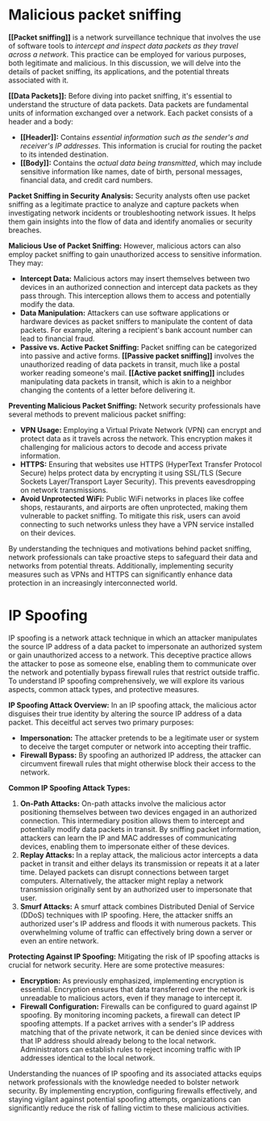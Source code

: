 # Malicious packet sniffing

**[[Packet sniffing]]** is a network surveillance technique that involves the use of software tools to *intercept and inspect data packets as they travel across a network*. This practice can be employed for various purposes, both legitimate and malicious. In this discussion, we will delve into the details of packet sniffing, its applications, and the potential threats associated with it.

**[[Data Packets]]:**
Before diving into packet sniffing, it's essential to understand the structure of data packets. Data packets are fundamental units of information exchanged over a network. Each packet consists of a header and a body:
- **[[Header]]:** Contains *essential information such as the sender's and receiver's IP addresses*. This information is crucial for routing the packet to its intended destination.
- **[[Body]]:** Contains the *actual data being transmitted*, which may include sensitive information like names, date of birth, personal messages, financial data, and credit card numbers.

**Packet Sniffing in Security Analysis:**
Security analysts often use packet sniffing as a legitimate practice to analyze and capture packets when investigating network incidents or troubleshooting network issues. It helps them gain insights into the flow of data and identify anomalies or security breaches.

**Malicious Use of Packet Sniffing:**
However, malicious actors can also employ packet sniffing to gain unauthorized access to sensitive information. They may:
- **Intercept Data:** Malicious actors may insert themselves between two devices in an authorized connection and intercept data packets as they pass through. This interception allows them to access and potentially modify the data.
- **Data Manipulation:** Attackers can use software applications or hardware devices as packet sniffers to manipulate the content of data packets. For example, altering a recipient's bank account number can lead to financial fraud.
- **Passive vs. Active Packet Sniffing:** Packet sniffing can be categorized into passive and active forms. **[[Passive packet sniffing]]** involves the unauthorized reading of data packets in transit, much like a postal worker reading someone's mail. **[[Active packet sniffing]]** includes manipulating data packets in transit, which is akin to a neighbor changing the contents of a letter before delivering it.

**Preventing Malicious Packet Sniffing:**
Network security professionals have several methods to prevent malicious packet sniffing:
- **VPN Usage:** Employing a Virtual Private Network (VPN) can encrypt and protect data as it travels across the network. This encryption makes it challenging for malicious actors to decode and access private information.
- **HTTPS:** Ensuring that websites use HTTPS (HyperText Transfer Protocol Secure) helps protect data by encrypting it using SSL/TLS (Secure Sockets Layer/Transport Layer Security). This prevents eavesdropping on network transmissions.
- **Avoid Unprotected WiFi:** Public WiFi networks in places like coffee shops, restaurants, and airports are often unprotected, making them vulnerable to packet sniffing. To mitigate this risk, users can avoid connecting to such networks unless they have a VPN service installed on their devices.

By understanding the techniques and motivations behind packet sniffing, network professionals can take proactive steps to safeguard their data and networks from potential threats. Additionally, implementing security measures such as VPNs and HTTPS can significantly enhance data protection in an increasingly interconnected world.

# IP Spoofing

IP spoofing is a network attack technique in which an attacker manipulates the source IP address of a data packet to impersonate an authorized system or gain unauthorized access to a network. This deceptive practice allows the attacker to pose as someone else, enabling them to communicate over the network and potentially bypass firewall rules that restrict outside traffic. To understand IP spoofing comprehensively, we will explore its various aspects, common attack types, and protective measures.

**IP Spoofing Attack Overview:**
In an IP spoofing attack, the malicious actor disguises their true identity by altering the source IP address of a data packet. This deceitful act serves two primary purposes:
- **Impersonation:** The attacker pretends to be a legitimate user or system to deceive the target computer or network into accepting their traffic.
- **Firewall Bypass:** By spoofing an authorized IP address, the attacker can circumvent firewall rules that might otherwise block their access to the network.

**Common IP Spoofing Attack Types:**
1. **On-Path Attacks:** On-path attacks involve the malicious actor positioning themselves between two devices engaged in an authorized connection. This intermediary position allows them to intercept and potentially modify data packets in transit. By sniffing packet information, attackers can learn the IP and MAC addresses of communicating devices, enabling them to impersonate either of these devices.
2. **Replay Attacks:** In a replay attack, the malicious actor intercepts a data packet in transit and either delays its transmission or repeats it at a later time. Delayed packets can disrupt connections between target computers. Alternatively, the attacker might replay a network transmission originally sent by an authorized user to impersonate that user.
3. **Smurf Attacks:** A smurf attack combines Distributed Denial of Service (DDoS) techniques with IP spoofing. Here, the attacker sniffs an authorized user's IP address and floods it with numerous packets. This overwhelming volume of traffic can effectively bring down a server or even an entire network.

**Protecting Against IP Spoofing:**
Mitigating the risk of IP spoofing attacks is crucial for network security. Here are some protective measures:
- **Encryption:** As previously emphasized, implementing encryption is essential. Encryption ensures that data transferred over the network is unreadable to malicious actors, even if they manage to intercept it.
- **Firewall Configuration:** Firewalls can be configured to guard against IP spoofing. By monitoring incoming packets, a firewall can detect IP spoofing attempts. If a packet arrives with a sender's IP address matching that of the private network, it can be denied since devices with that IP address should already belong to the local network. Administrators can establish rules to reject incoming traffic with IP addresses identical to the local network.

Understanding the nuances of IP spoofing and its associated attacks equips network professionals with the knowledge needed to bolster network security. By implementing encryption, configuring firewalls effectively, and staying vigilant against potential spoofing attempts, organizations can significantly reduce the risk of falling victim to these malicious activities.
